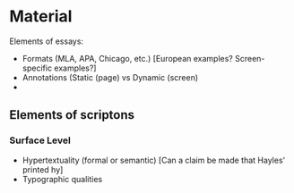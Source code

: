 # Material #

Elements of essays:

- Formats (MLA, APA, Chicago, etc.) [European examples? Screen-specific examples?]
- Annotations (Static (page) vs Dynamic (screen)
- 

## Elements of scriptons ##

### Surface Level ###

- Hypertextuality (formal or semantic) [Can a claim be made that Hayles' printed hy]
- Typographic qualities

